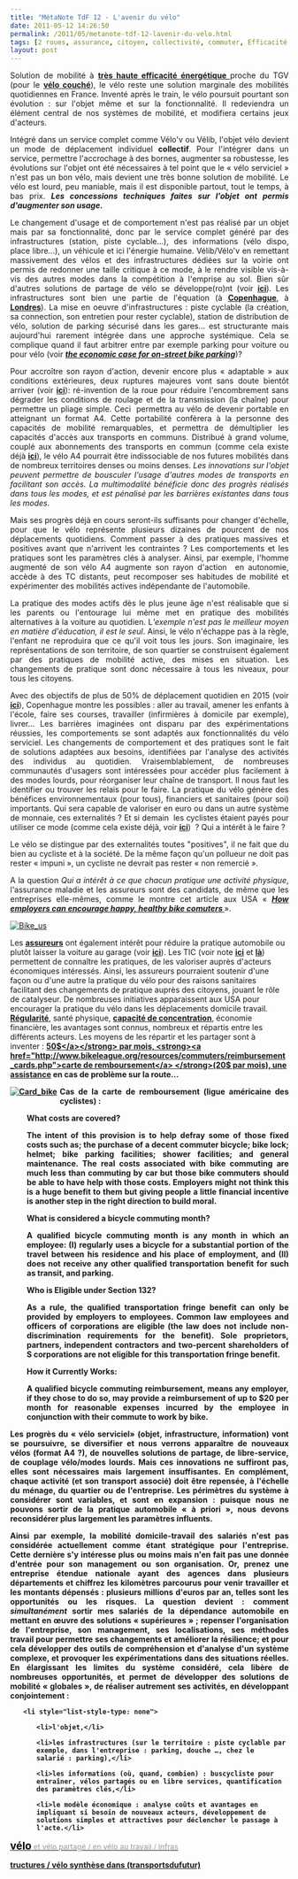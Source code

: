 ```yaml
---
title: "MétaNote TdF 12 - L'avenir du vélo"
date: 2011-05-12 14:26:50
permalink: /2011/05/metanote-tdf-12-lavenir-du-velo.html
tags: [2 roues, assurance, citoyen, collectivité, commuter, Efficacité énergétique, externalité, mode doux, partage de la voirie, Santé, stationnement, surveillance]
layout: post
---
```


<p style="text-align: justify;">Solution de mobilité à <strong><a href="http://sportech.online.fr/sptc_idx.php?pge=spfr_esy.html" target="_blank" rel="noopener">très haute efficacité énergétique </a></strong>proche du TGV (pour le <strong><a href="http://velo.xfou.com/" target="_blank" rel="noopener">vélo couché</a></strong>), le vélo reste une solution marginale des mobilités quotidiennes en France. Inventé après le train, le vélo poursuit pourtant son évolution : sur l'objet même et sur la fonctionnalité. Il redeviendra un élément central de nos systèmes de mobilité, et modifiera certains jeux d'acteurs.</p>

<p style="text-align: justify;">Intégré dans un service complet comme Vélo'v ou Vélib, l'objet vélo devient un mode de déplacement individuel <strong>collectif</strong>. Pour l'intégrer dans un service, permettre l'accrochage à des bornes, augmenter sa robustesse, les évolutions sur l'objet ont été nécessaires à tel point que le « vélo serviciel » n'est pas un bon vélo, mais devient une très bonne solution de mobilité. Le vélo est lourd, peu maniable, mais il est disponible partout, tout le temps, à bas prix. <strong><em>Les concessions techniques faites sur l'objet ont permis d'augmenter son usage</em>. </strong></p>

<!--more-->

<p style="text-align: justify;">Le changement d'usage et de comportement n'est pas réalisé par un objet mais par sa fonctionnalité, donc par le service complet généré par des infrastructures (station, piste cyclable...), des informations (vélo dispo, place libre...), un véhicule et ici l'énergie humaine. Vélib/Vélo'v en remettant massivement des vélos et des infrastructures dédiées sur la voirie ont permis de redonner une taille critique à ce mode, à le rendre visible vis-à-vis des autres modes dans la compétition à l'emprise au sol. Bien sûr d'autres solutions de partage de vélo se développe(ro)nt (voir <strong><a href="http://bike-sharing.blogspot.com/" target="_blank" rel="noopener">ici</a></strong>). Les infrastructures sont bien une partie de l'équation (à <strong><a href="https://gabrielplassat.github.io/transportsdufutur/2010/04/des-autoroutes-a-velo.html" target="_blank" rel="noopener">Copenhague</a></strong>, à <strong><a href="https://gabrielplassat.github.io/transportsdufutur/2010/06/une-banque-investit-25-millions-dans-des-velos-en-libre-service-et-des-autoroutes-pour-velo.html" target="_blank" rel="noopener">Londres</a></strong>). La mise en oeuvre d'infrastructures : piste cyclable (la création, sa connection, son entretien pour rester cyclable), station de distribution de vélo, solution de parking sécurisé dans les gares... est structurante mais aujourd'hui rarement intégrée dans une approche systémique. Cela se complique quand il faut arbitrer entre par exemple parking pour voiture ou pour vélo (voir <strong><em><a href="http://www.grist.org/biking/2011-04-11-the-economic-case-for-on-street-bike-parking" target="_self">the economic case for on-street bike parking</a></em></strong>)?</p>

<p style="text-align: justify;">Pour accroître son rayon d'action, devenir encore plus « adaptable » aux conditions extérieures, deux ruptures majeures vont sans doute bientôt arriver (voir <strong><a href="https://gabrielplassat.github.io/transportsdufutur/2010/01/yike-bike.html" target="_blank" rel="noopener">ici</a></strong>): ré-invention de la roue pour réduire l'encombrement sans dégrader les conditions de roulage et de la transmission (la chaîne) pour permettre un pliage simple. Ceci  permettra au vélo de devenir portable en atteignant un format A4. Cette portabilité confèrera à la personne des capacités de mobilité remarquables, et permettra de démultiplier les capacités d'accès aux transports en communs. Distribué à grand volume, couplé aux abonnements des transports en commun (comme cela existe déjà <strong><a href="http://levif.rnews.be/fr/news/actualite/belgique/cyclotec-l-abonnement-bus-velo/article-1194726446350.htm" target="_blank" rel="noopener">ici</a></strong>), le vélo A4 pourrait être indissociable de nos futures mobilités dans de nombreux territoires denses ou moins denses. <em>Les innovations sur l'objet peuvent permettre de bousculer l'usage d'autres modes de transports en facilitant son accès. La multimodalité bénéficie donc des progrès réalisés dans tous les modes, et est pénalisé par les barrières existantes dans tous les modes.</em></p>

<p style="text-align: justify;">Mais ses progrès déjà en cours seront-ils suffisants pour changer d'échelle, pour que le vélo représente plusieurs dizaines de pourcent de nos déplacements quotidiens. Comment passer à des pratiques massives et positives avant que n'arrivent les contraintes ? Les comportements et les pratiques sont les paramètres clés à analyser. Ainsi, par exemple, l'homme augmenté de son vélo A4 augmente son rayon d'action  en autonomie, accède à des TC distants, peut recomposer ses habitudes de mobilité et expérimenter des mobilités actives indépendante de l'automobile.</p>

<p style="text-align: justify;">La pratique des modes actifs dès le plus jeune âge n'est réalisable que si les parents ou l'entourage lui même met en pratique des mobilités alternatives à la voiture au quotidien. L<em>'exemple n'est pas le meilleur moyen en matière d'éducation, il est le seul</em>. Ainsi, le vélo n'échappe pas à la règle, l'enfant ne reproduira que ce qu'il voit tous les jours. Son imaginaire, les représentations de son territoire, de son quartier se construisent également par des pratiques de mobilité active, des mises en situation. Les changements de pratique sont donc nécessaire à tous les niveaux, pour tous les citoyens.</p>

<p style="text-align: justify;">Avec des objectifs de plus de 50% de déplacement quotidien en 2015 (voir <strong><a href="http://kk.sites.itera.dk/apps/kk_publikationer/pdf/681_GektAxfnoq.pdf" target="_blank" rel="noopener">ici</a></strong>), Copenhague montre les possibles : aller au travail, amener les enfants à l'école, faire ses courses, travailler (infirmières à domicile par exemple), livrer... Les barrières imaginées ont disparu par des expérimentations réussies, les comportements se sont adaptés aux fonctionnalités du vélo serviciel. Les changements de comportement et des pratiques sont le fait de solutions adaptées aux besoins, identifiées par l'analyse des activités des individus au quotidien. Vraisemblablement, de nombreuses communautés d'usagers sont intéressées pour accéder plus facilement à des modes lourds, pour réorganiser leur chaîne de transport. Il nous faut les identifier ou trouver les relais pour le faire. La pratique du vélo génère des bénéfices environnementaux (pour tous), financiers et sanitaires (pour soi) importants. Qui sera capable de valoriser en euro ou dans un autre système de monnaie, ces externalités ? Et si demain  les cyclistes étaient payés pour utiliser ce mode (comme cela existe déjà, voir <strong><a href="http://www.greenetvert.fr/2011/04/19/les-cyclistes-subventionnes-par-la-mairie-de-seoul/16685" target="_blank" rel="noopener">ici</a></strong>)  ? Qui a intérêt à le faire ?</p>

<p style="text-align: justify;">Le vélo se distingue par des externalités toutes "positives", il ne fait que du bien au cycliste et à la société. De la même façon qu'un pollueur ne doit pas rester « impuni », un cycliste ne devrait pas rester « non remercié ».</p>

<p style="text-align: justify;">A la question <em>Qui a intérêt à ce que chacun pratique une activité physique</em>, l'assurance maladie et les assureurs sont des candidats, de même que les entreprises elle-mêmes, comme le montre cet article aux USA « <strong><em><a href="http://www.grist.org/biking/2011-05-09-how-employers-can-encourage-happy-healthy-bike-commuters">How employers can encourage happy, healthy bike comuters </a></em></strong>».</p>

<p style="text-align: justify;"><a href="https://gabrielplassat.github.io/transportsdufutur/wp-content/uploads/sites/6/old/6a0120a66d2ad4970b01538e6f0bdf970b-800wi.jpg" rel="lightbox"><img class="asset asset-image at-xid-6a0120a66d2ad4970b01538e6f0bdf970b" style="margin-left: auto; margin-right: auto;" title="Bike _us" src="/wp-content/uploads/sites/6/old/6a0120a66d2ad4970b01538e6f0bdf970b-500wi.jpg" alt="Bike_us" /></a>



Les <strong><a href="https://gabrielplassat.github.io/transportsdufutur/2010/03/apres-la-surveillance-la-sousveillance.html" target="_blank" rel="noopener">assureurs</a></strong> ont également intérêt pour réduire la pratique automobile ou plutôt laisser la voiture au garage (voir <strong><a href="https://gabrielplassat.github.io/transportsdufutur/2009/11/mobilite-obesite-sante-innovons-vite.html" target="_blank" rel="noopener">ici</a></strong>). Les TIC (voir note <strong><a href="https://gabrielplassat.github.io/transportsdufutur/2011/01/le-mit-developpe-un-outil-co2go-qui-estime-sans-aucune-action-de-la-personne-ses-emissions-de-co2-liees-a-ces-deplacem.html" target="_blank" rel="noopener">ici</a></strong> et <strong><a href="https://gabrielplassat.github.io/transportsdufutur/2011/02/gotoo-quand-la-technologie-permet-de-reveler-et-daccompagner-des-comportements-positifs.html" target="_blank" rel="noopener">là</a></strong>) permettent de connaître les pratiques, de les valoriser auprès d'acteurs économiques intéressés. Ainsi, les assureurs pourraient soutenir d'une façon ou d'une autre la pratique du vélo pour des raisons sanitaires facilitant des changements de pratique auprès des citoyens, jouant le rôle de catalyseur. De nombreuses initiatives apparaissent aux USA pour encourager la pratique du vélo dans les déplacements domicile travail. <strong><a href="http://www.onearth.org/blog/bike-commuters-rolling-into-work-often-earlier">Régularité</a></strong>, santé physique, <strong><a href="http://www.grist.org/article/medal-to-the-pedal">capacité de concentration</a></strong>, économie financière, les avantages sont connus, nombreux et répartis entre les différents acteurs. Les moyens de les répartir et les partager sont à inventer : <strong><a href="http://bikeportland.org/2011/04/19/cash-incentives-spur-bike-commutes-at-ohsu-51335">50$</a></strong> par mois, <strong><a href="http://www.bikeleague.org/resources/commuters/reimbursement_cards.php">carte de remboursement</a> </strong>(20$ par mois), une <strong><a href="http://www.bikeleague.org/members/specialoffers.php#bra">assistance</a></strong> en cas de problème sur la route...</p>

<p style="text-align: justify;"><a style="float: left;" href="https://gabrielplassat.github.io/transportsdufutur/wp-content/uploads/sites/6/old/6a0120a66d2ad4970b01538e6e7419970b-800wi.jpg" rel="lightbox"><img class="asset asset-image at-xid-6a0120a66d2ad4970b01538e6e7419970b" style="margin: 0px 5px 5px 0px;" title="Card_bike" src="/wp-content/uploads/sites/6/old/6a0120a66d2ad4970b01538e6e7419970b-500wi.jpg" alt="Card_bike" /></a></p>

<p style="text-align: justify;"><strong>Cas de la carte de remboursement (ligue américaine des cyclistes) :</strong></p>

<p style="text-align: justify; padding-left: 30px;"><strong>What costs are covered?</strong></p>

<p style="text-align: justify; padding-left: 30px;">The intent of this provision is to help defray some of those fixed costs such as; the purchase of a decent commuter bicycle; bike lock; helmet; bike parking facilities; shower facilities; and general maintenance. The real costs associated with bike commuting are much less than commuting by car but those bike commuters should be able to have help with those costs. Employers might not think this is a huge benefit to them but giving people a little financial incentive is another step in the right direction to build moral.</p>

<p style="text-align: justify; padding-left: 30px;"><strong>What is considered a bicycle commuting month?</strong></p>

<p style="text-align: justify; padding-left: 30px;">A qualified bicycle commuting month is any month in which an employee: (I) regularly uses a bicycle for a substantial portion of the travel between his residence and his place of employment, and (II) does not receive any other qualified transportation benefit for such as transit, and parking.</p>

<p style="text-align: justify; padding-left: 30px;"><strong>Who is Eligible under Section 132?</strong></p>

<p style="text-align: justify; padding-left: 30px;">As a rule, the qualified transportation fringe benefit can only be provided by employers to employees. Common law employees and officers of corporations are eligible (the law does not include non-discrimination requirements for the benefit). Sole proprietors, partners, independent contractors and two-percent shareholders of S corporations are not eligible for this transportation fringe benefit.</p>

<p style="text-align: justify; padding-left: 30px;"><strong>How it Currently Works:</strong></p>

<p style="text-align: justify; padding-left: 30px;">A qualified bicycle commuting reimbursement, means any employer, if they chose to do so, may provide a reimbursement of up to $20 per month for reasonable expenses incurred by the employee in conjunction with their commute to work by bike.</p>

<p style="text-align: justify;">Les progrès du « vélo serviciel» (objet, infrastructure, information) vont se poursuivre, se diversifier et nous verrons apparaître de nouveaux vélos (format A4 ?), de nouvelles solutions de partage, de libre-service, de couplage vélo/modes lourds. Mais ces innovations ne suffiront pas, elles sont nécessaires mais largement insuffisantes. En complément, chaque activité (et son transport associé) doit être repensée, à l'échelle du ménage, du quartier ou de l'entreprise. Les périmètres du système à considérer sont variables, et sont en expansion : puisque nous ne pouvons sortir de la pratique automobile « à priori », nous devons reconsidérer plus largement les paramètres influents.</p>

<p style="text-align: justify;">Ainsi par exemple, la mobilité domicile-travail des salariés n'est pas considérée actuellement comme étant stratégique pour l'entreprise. Cette dernière s'y intéresse plus ou moins mais n'en fait pas une donnée d'entrée pour son management ou son organisation. Or, prenez une entreprise étendue nationale ayant des agences dans plusieurs départements et chiffrez les kilomètres parcourus pour venir travailler et les montants dépensés : plusieurs millions d'euros par an, <strong>telles sont les opportunités ou les risques</strong>. La question devient : comment <em>simultanément</em> sortir mes salariés de la dépendance automobile en mettant en œuvre des solutions « supérieures » ; repenser l'organisation de l'entreprise, son management, ses localisations, ses méthodes travail pour permettre ses changements et améliorer la résilience; et pour cela développer des outils de compréhension et d'analyse d'un système complexe, et provoquer les expérimentations dans des situations réelles. En élargissant les limites du système considéré, cela libère de nombreuses opportunités, et permet de développer des solutions de mobilité « globales », de réaliser autrement ses activités, en développant conjointement :</p>



<ul>

 	<li style="list-style-type: none">

<ul>

 	<li>l'objet,</li>

 	<li>les infrastructures (sur le territoire : piste cyclable par exemple, dans l'entreprise : parking, douche …, chez le salarié : parking),</li>

 	<li>les informations (où, quand, combien) : buscycliste pour entraîner, vélos partagés ou en libre services, quantification des paramètres clés,</li>

 	<li>le modèle économique : analyse coûts et avantages en impliquant si besoin de nouveaux acteurs, développement de solutions simples et attractives pour déclencher le passage à l'acte.</li>

</ul>

</li>

</ul>

<a style="text-decoration: underline;" href="http://www.pearltrees.com/transportsdufutur/velo/id2849394"><span style="font-size: 14pt; color: black; font-weight: bold;">vélo</span><span style="font-size: 10pt; color: #999999; font-weight: normal;"> et vélo partagé / en vélo au travail / Infras

tructures / vélo synthèse dans (transportsdufutur)</span></a>
